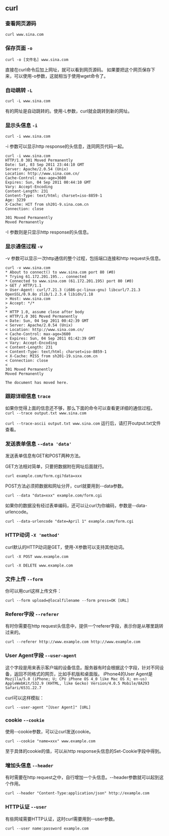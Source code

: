 ## curl

### 查看网页源码

`curl www.sina.com`

### 保存页面 `-o`

`curl -o [文件名] www.sina.com`

直接在curl命令后加上网址，就可以看到网页源码。
如果要把这个网页保存下来，可以使用-o参数，这就相当于使用wget命令了。

### 自动跳转 `-L`

`curl -L www.sina.com`

有的网址是自动跳转的。使用-L参数，curl就会跳转到新的网址。

### 显示头信息 `-i`

`curl -i www.sina.com`

-i 参数可以显示http response的头信息，连同网页代码一起。

```
curl -i www.sina.com
HTTP/1.0 301 Moved Permanently
Date: Sat, 03 Sep 2011 23:44:10 GMT
Server: Apache/2.0.54 (Unix)
Location: http://www.sina.com.cn/
Cache-Control: max-age=3600
Expires: Sun, 04 Sep 2011 00:44:10 GMT
Vary: Accept-Encoding
Content-Length: 231
Content-Type: text/html; charset=iso-8859-1
Age: 3239
X-Cache: HIT from sh201-9.sina.com.cn
Connection: close

301 Moved Permanently
Moved Permanently
```

-I 参数则是只显示http response的头信息。

### 显示通信过程 `-v`

-v 参数可以显示一次http通信的整个过程，包括端口连接和http request头信息。

```
curl -v www.sina.com
* About to connect() to www.sina.com port 80 (#0)
* Trying 61.172.201.195... connected
* Connected to www.sina.com (61.172.201.195) port 80 (#0)
> GET / HTTP/1.1
> User-Agent: curl/7.21.3 (i686-pc-linux-gnu) libcurl/7.21.3 OpenSSL/0.9.8o zlib/1.2.3.4 libidn/1.18
> Host: www.sina.com
> Accept: */*
>
* HTTP 1.0, assume close after body
< HTTP/1.0 301 Moved Permanently
< Date: Sun, 04 Sep 2011 00:42:39 GMT
< Server: Apache/2.0.54 (Unix)
< Location: http://www.sina.com.cn/
< Cache-Control: max-age=3600
< Expires: Sun, 04 Sep 2011 01:42:39 GMT
< Vary: Accept-Encoding
< Content-Length: 231
< Content-Type: text/html; charset=iso-8859-1
< X-Cache: MISS from sh201-19.sina.com.cn
< Connection: close
<
301 Moved Permanently
Moved Permanently

The document has moved here.
```

### 跟踪详细信息 `trace`

如果你觉得上面的信息还不够，那么下面的命令可以查看更详细的通信过程。
`curl --trace output.txt www.sina.com`

`curl --trace-ascii output.txt www.sina.com`
运行后，请打开output.txt文件查看。

### 发送表单信息 `--data 'data'`

发送表单信息有GET和POST两种方法。

GET方法相对简单，只要把数据附在网址后面就行。

`curl example.com/form.cgi?data=xxx`

POST方法必须把数据和网址分开，curl就要用到--data参数。

`curl --data "data=xxx" example.com/form.cgi`

如果你的数据没有经过表单编码，还可以让curl为你编码，参数是--data-urlencode。

`curl --data-urlencode "date=April 1" example.com/form.cgi`

### HTTP动词 `-X 'method'`

curl默认的HTTP动词是GET，使用-X参数可以支持其他动词。

`curl -X POST www.example.com`

`curl -X DELETE www.example.com`


### 文件上传 `--form`

你可以用curl这样上传文件：

`curl --form upload=@localfilename --form press=OK [URL]`

### Referer字段 `--referer`

有时你需要在http request头信息中，提供一个referer字段，表示你是从哪里跳转过来的。

`curl --referer http://www.example.com http://www.example.com`

### User Agent字段 `--user-agent`

这个字段是用来表示客户端的设备信息。服务器有时会根据这个字段，针对不同设备，返回不同格式的网页，比如手机版和桌面版。
iPhone4的User Agent是`Mozilla/5.0 (iPhone; U; CPU iPhone OS 4_0 like Mac OS X; en-us) AppleWebKit/532.9 (KHTML, like Gecko) Version/4.0.5 Mobile/8A293 Safari/6531.22.7`

curl可以这样模拟：

`curl --user-agent "[User Agent]" [URL]`


### cookie `--cookie`

使用--cookie参数，可以让curl发送cookie。

`curl --cookie "name=xxx" www.example.com`

至于具体的cookie的值，可以从http response头信息的Set-Cookie字段中得到。

### 增加头信息 `--header`

有时需要在http request之中，自行增加一个头信息。--header参数就可以起到这个作用。

`curl --header "Content-Type:application/json" http://example.com`


### HTTP认证 `--user`

有些网域需要HTTP认证，这时curl需要用到--user参数。

`curl --user name:password example.com`
